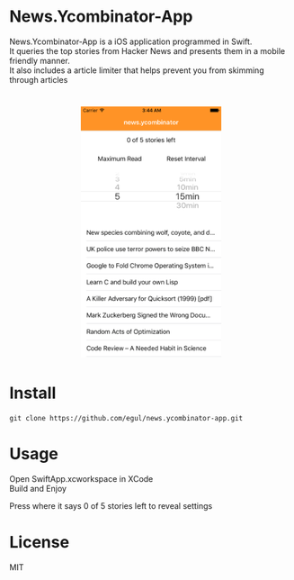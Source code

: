 # News.Ycombinator-App

News.Ycombinator-App is a iOS application programmed in Swift.  
It queries the top stories from Hacker News and presents them in a mobile friendly manner.  
It also includes a article limiter that helps prevent you from skimming through articles

<h1 align="center">
<img width="250" src="/other/news.ycombinator-image.png"
</h1>

# Install
`git clone https://github.com/egul/news.ycombinator-app.git`

# Usage
Open SwiftApp.xcworkspace in XCode  
Build and Enjoy

Press where it says 0 of 5 stories left to reveal settings

# License
MIT
